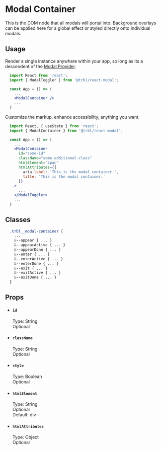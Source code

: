 # Modal Container

This is the DOM node that all modals will portal into. Background overlays can be applied here for a global effect or styled directly onto individual modals.

## Usage

Render a single instance anywhere within your app, so long as its a descendent of the [Modal Provider](../ModalProvider/README.md).

```jsx
  import React from 'react';
  import { ModalToggler } from '@trbl/react-modal';

  const App = () => (
    ...
    <ModalContainer />
    ...
  )
```

Customize the markup, enhance accessibility, anything you want.

```jsx
  import React, { useState } from 'react';
  import { ModalContainer } from '@trbl/react-modal';

  const App = () => (
    ...
    <ModalContainer
      id="some-id"
      className="some-additional-class"
      htmlElement="span"
      htmlAttributes={{
        aria-label: 'This is the modal container.',
        title: 'This is the modal container.'
      }}
    >
      ...
    </ModalToggler>
    ...
  )
```

## Classes

```scss
  .trbl__modal-container {
    ...
    &--appear { ... }
    &--appearActive { ... }
    &--appearDone { ... }
    &--enter { ... }
    &--enterActive { ... }
    &--enterDone { ... }
    &--exit { ... }
    &--exitActive { ... }
    &--exitDone { ... }
  }
```

## Props

- #### `id`
  Type: String\
  Optional

- #### `className`
  Type: String\
  Optional

- #### `style`
  Type: Boolean\
  Optional

- #### `htmlElement`
  Type: String\
  Optional\
  Default: div

- #### `htmlAttributes`
  Type: Object\
  Optional
